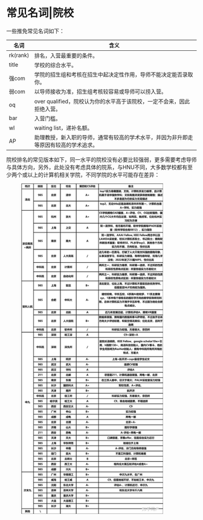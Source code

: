 # 常见名词|院校

一些推免常见名词如下：

| 名词       | 含义                                         |
| -------- | ------------------------------------------ |
| rk(rank) | 排名，入营最重要的条件。                               |
| title    | 学校的综合水平。                                   |
| 强com     | 学院的招生组和考核在招生中起决定性作用，导师不能决定能否录取你。           |
| 弱com     | 以导师接收为准，招生组考核较容易或导师可以捞入营。                  |
| oq       | over qualified，院校认为你的水平高于该院校，一定不会来，因此拒绝入营。 |
| bar      | 入营门槛。                                      |
| wl       | waiting list，递补名额。                         |
| AP       | 助理教授，新入职的导师，通常有较高的学术水平，并因为非升即走等原因有较高的学术追求。 |

院校排名的常见版本如下，同一水平的院校没有必要比较强弱，更多需要考虑导师与具体方向，另外，此处没有考虑具体的院系，与HNU不同，大多数学校都有至少两个或以上的计算机相关学院，不同学院的水平可能存在差异：

<figure><img src="../.gitbook/assets/计算机专业保研.jpeg" alt="" width="375"><figcaption></figcaption></figure>


